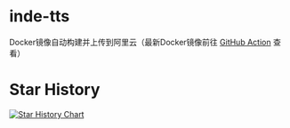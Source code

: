# inde-tts
Docker镜像自动构建并上传到阿里云（最新Docker镜像前往 [GitHub Action](../../actions) 查看）

# Star History

[![Star History Chart](https://api.star-history.com/svg?repos=IAMJOYBO/ktransformers&type=Date)](https://www.star-history.com/#IAMJOYBO/ktransformers&Date)
